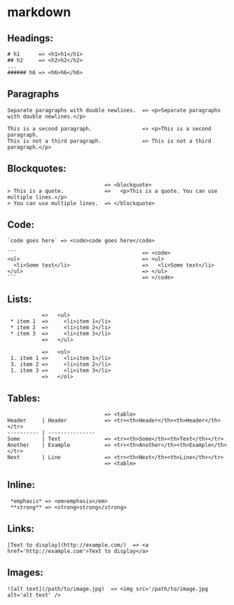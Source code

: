 # markdown

## Headings:

    # h1      => <h1>h1</h1>
    ## h2     => <h2>h2</h2>
    ...
    ###### h6 => <h6>h6</h6>

## Paragraphs

    Separate paragraphs with double newlines.  => <p>Separate paragraphs with double newlines.</p>

    This is a second paragraph.                => <p>This is a second paragraph.
    This is not a third paragraph.             => This is not a third paragraph.</p>

## Blockquotes:
                                   => <blockquote>
    > This is a quote.             =>   <p>This is a quote. You can use multiple lines.</p>
    > You can use multiple lines.  => </blockquote>

## Code:

    `code goes here` => <code>code goes here</code>

    ```                                        => <code>
    <ul>                                       => <ul>
      <li>Some text</li>                       =>   <li>Some text</li>
    </ul>                                      => </ul>
    ```                                        => </code>

##  Lists:

               =>   <ul>
     * item 1  =>     <li>item 1</li>
     * item 2  =>     <li>item 2</li>
     * item 3  =>     <li>item 3</li>
               =>   </ul>

               =>   <ol>
     1. item 1 =>     <li>item 1</li>
     3. item 2 =>     <li>item 2</li>
     1. item 3 =>     <li>item 3</li>
               =>   </ol>

## Tables:

                                   => <table>
    Header     | Header            => <tr><th>Header</th><th>Header</th></tr>
    ---------- | ---------------
    Some       | Text              => <tr><th>Some</th><th>Text</th></tr>
    Another    | Example           => <tr><th>Another</th><th>Example</th></tr>
    Next       | Line              => <tr><th>Next</th><th>Line</th></tr>
                                   => <table>

## Inline:

     *emphasis* => <em>emphasis</em>
     **strong** => <strong>strong</strong>

## Links:

    [Text to display](http://example.com/)  => <a href='http://example.com'>Text to display</a>

## Images:

    ![alt text](/path/to/image.jpg)  => <img src='/path/to/image.jpg alt='alt text' />
